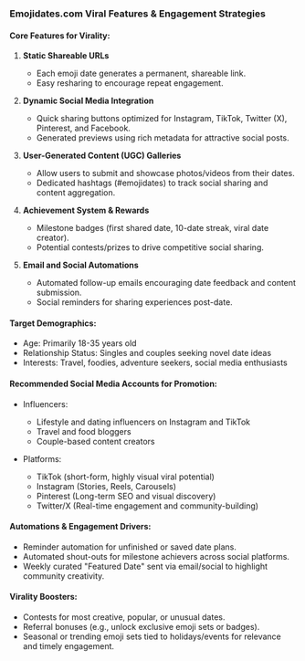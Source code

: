 ### Emojidates.com Viral Features & Engagement Strategies

#### Core Features for Virality:

1. **Static Shareable URLs**

   * Each emoji date generates a permanent, shareable link.
   * Easy resharing to encourage repeat engagement.

2. **Dynamic Social Media Integration**

   * Quick sharing buttons optimized for Instagram, TikTok, Twitter (X), Pinterest, and Facebook.
   * Generated previews using rich metadata for attractive social posts.

3. **User-Generated Content (UGC) Galleries**

   * Allow users to submit and showcase photos/videos from their dates.
   * Dedicated hashtags (#emojidates) to track social sharing and content aggregation.

4. **Achievement System & Rewards**

   * Milestone badges (first shared date, 10-date streak, viral date creator).
   * Potential contests/prizes to drive competitive social sharing.

5. **Email and Social Automations**

   * Automated follow-up emails encouraging date feedback and content submission.
   * Social reminders for sharing experiences post-date.

#### Target Demographics:

* Age: Primarily 18-35 years old
* Relationship Status: Singles and couples seeking novel date ideas
* Interests: Travel, foodies, adventure seekers, social media enthusiasts

#### Recommended Social Media Accounts for Promotion:

* Influencers:

  * Lifestyle and dating influencers on Instagram and TikTok
  * Travel and food bloggers
  * Couple-based content creators
* Platforms:

  * TikTok (short-form, highly visual viral potential)
  * Instagram (Stories, Reels, Carousels)
  * Pinterest (Long-term SEO and visual discovery)
  * Twitter/X (Real-time engagement and community-building)

#### Automations & Engagement Drivers:

* Reminder automation for unfinished or saved date plans.
* Automated shout-outs for milestone achievers across social platforms.
* Weekly curated "Featured Date" sent via email/social to highlight community creativity.

#### Virality Boosters:

* Contests for most creative, popular, or unusual dates.
* Referral bonuses (e.g., unlock exclusive emoji sets or badges).
* Seasonal or trending emoji sets tied to holidays/events for relevance and timely engagement.
